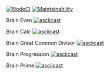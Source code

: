 [![NodeCI](https://github.com/voloshyn-denys/frontend-project-lvl1/workflows/NodeCI/badge.svg)](https://github.com/voloshyn-denys/frontend-project-lvl1/actions)
[![Maintainability](https://api.codeclimate.com/v1/badges/6959e6129b526029b2ac/maintainability)](https://codeclimate.com/github/voloshyn-denys/frontend-project-lvl1/maintainability)

Brain Even
[![asciicast](https://asciinema.org/a/333882.svg)](https://asciinema.org/a/333882)

Brain Calc
[![asciicast](https://asciinema.org/a/g3NjecqpQSEzvqtlVgQbIDtIR.svg)](https://asciinema.org/a/g3NjecqpQSEzvqtlVgQbIDtIR)

Brain Great Common Divisor
[![asciicast](https://asciinema.org/a/TsQ7V7vSDgzZItepwC0Czxmn3.svg)](https://asciinema.org/a/TsQ7V7vSDgzZItepwC0Czxmn3)

Brain Progression
[![asciicast](https://asciinema.org/a/PcjInJEyZ0RcBgR42IDwQB3Nn.svg)](https://asciinema.org/a/PcjInJEyZ0RcBgR42IDwQB3Nn)

Brain Prime
[![asciicast](https://asciinema.org/a/cUzxqTXCZ22Ta8Liq1ldXxdl6.svg)](https://asciinema.org/a/cUzxqTXCZ22Ta8Liq1ldXxdl6)
